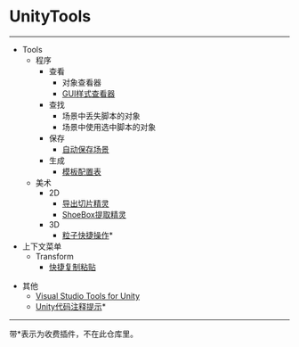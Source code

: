 UnityTools
==========

----------
*  Tools
    +  程序
        -  查看
            +  对象查看器
            +  [GUI样式查看器](http://blog.csdn.net/akof1314/article/details/39297811)
        -  查找
            +  场景中丢失脚本的对象
            +  场景中使用选中脚本的对象
        -  保存
	        +  [自动保存场景](http://wiki.unity3d.com/index.php/AutoSave)
        -  生成
	        +  [模板配置表](http://wiki.unity3d.com/index.php/CreateScriptableObjectAsset2)
    +  美术
        -  2D
            +  [导出切片精灵](http://blog.csdn.net/akof1314/article/details/38845933)
            +  [ShoeBox提取精灵](http://blog.csdn.net/akof1314/article/details/43834293)
        -  3D
            +  [粒子快捷操作](https://www.assetstore.unity3d.com/en/#!/content/4215)*
*  上下文菜单
	+  Transform
		+  [快捷复制粘贴](http://wiki.unity3d.com/index.php/TransformContextMenu)
+  其他
	+  [Visual Studio Tools for Unity](http://unityvs.com/)
	+  [Unity代码注释提示](https://www.assetstore.unity3d.com/en/#!/content/22906)*


----------
带*表示为收费插件，不在此仓库里。
